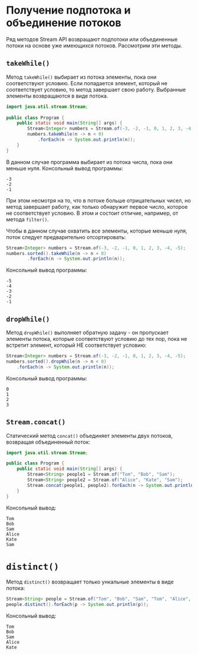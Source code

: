 # Получение подпотока и объединение потоков

Ряд методов Stream API возвращают подпотоки или объединенные потоки на основе уже имеющихся потоков. Рассмотрим эти методы.

## `takeWhile()`
Метод `takeWhile()` выбирает из потока элементы, пока они соответствуют условию. Если попадается элемент, который не соответствует условию, то метод завершает свою работу. Выбранные элементы возвращаются в виде потока.

```java
import java.util.stream.Stream;
 
public class Program {
    public static void main(String[] args) {
        Stream<Integer> numbers = Stream.of(-3, -2, -1, 0, 1, 2, 3, -4, -5);
        numbers.takeWhile(n -> n < 0)
            .forEach(n -> System.out.println(n));
    }
}
```

В данном случае программа выбирает из потока числа, пока они меньше нуля. Консольный вывод программы:

```out
-3
-2
-1
```

При этом несмотря на то, что в потоке больше отрицательных чисел, но метод завершает работу, как только обнаружит первое число, которое не соответствует условию. В этом и состоит отличие, например, от метода `filter()`.

Чтобы в данном случае охватить все элементы, которые меньше нуля, поток следует предварительно отсортировать:

```java
Stream<Integer> numbers = Stream.of(-3, -2, -1, 0, 1, 2, 3, -4, -5);
numbers.sorted().takeWhile(n -> n < 0)
        .forEach(n -> System.out.println(n));
```

Консольный вывод программы:

```out
-5
-4
-3
-2
-1
```


## `dropWhile()`
Метод `dropWhile()` выполняет обратную задачу - он пропускает элементы потока, которые соответствуют условию до тех пор, пока не встретит элемент, который НЕ соответствует условию:

```java
Stream<Integer> numbers = Stream.of(-3, -2, -1, 0, 1, 2, 3, -4, -5);
numbers.sorted().dropWhile(n -> n < 0)
    .forEach(n -> System.out.println(n));
```

Консольный вывод программы:

```out
0
1
2
3
```


## `Stream.concat()`
Статический метод `concat()` объединяет элементы двух потоков, возвращая объединенный поток:

```java
import java.util.stream.Stream;

public class Program {
    public static void main(String[] args) {
        Stream<String> people1 = Stream.of("Tom", "Bob", "Sam");
        Stream<String> people2 = Stream.of("Alice", "Kate", "Sam");
        Stream.concat(people1, people2).forEach(n -> System.out.println(n));
    }
}
```

Консольный вывод:

```out
Tom
Bob
Sam
Alice
Kate
Sam
```


# `distinct()`
Метод `distinct()` возвращает только ункальные элементы в виде потока:

```java
Stream<String> people = Stream.of("Tom", "Bob", "Sam", "Tom", "Alice", "Kate", "Sam");
people.distinct().forEach(p -> System.out.println(p));
```

Консольный вывод:

```out
Tom
Bob
Sam
Alice
Kate
```